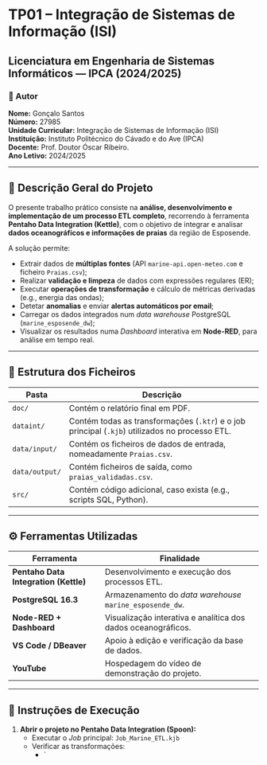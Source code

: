 # TP01 – Integração de Sistemas de Informação (ISI)
## Licenciatura em Engenharia de Sistemas Informáticos — IPCA (2024/2025)

### 👤 Autor
**Nome:** Gonçalo Santos  
**Número:** 27985  
**Unidade Curricular:** Integração de Sistemas de Informação (ISI)  
**Instituição:** Instituto Politécnico do Cávado e do Ave (IPCA)  
**Docente:** Prof. Doutor Óscar Ribeiro.  
**Ano Letivo:** 2024/2025  

---

## 📘 Descrição Geral do Projeto

O presente trabalho prático consiste na **análise, desenvolvimento e implementação de um processo ETL completo**, recorrendo à ferramenta **Pentaho Data Integration (Kettle)**, com o objetivo de integrar e analisar **dados oceanográficos e informações de praias** da região de Esposende.

A solução permite:
- Extrair dados de **múltiplas fontes** (API `marine-api.open-meteo.com` e ficheiro `Praias.csv`);
- Realizar **validação e limpeza** de dados com expressões regulares (ER);
- Executar **operações de transformação** e cálculo de métricas derivadas (e.g., energia das ondas);
- Detetar **anomalias** e enviar **alertas automáticos por email**;
- Carregar os dados integrados num *data warehouse* PostgreSQL (`marine_esposende_dw`);
- Visualizar os resultados numa *Dashboard* interativa em **Node-RED**, para análise em tempo real.

---

## 🧩 Estrutura dos Ficheiros

| Pasta | Descrição |
|--------|------------|
| `doc/` | Contém o relatório final em PDF. |
| `dataint/` | Contém todas as transformações (`.ktr`) e o job principal (`.kjb`) utilizados no processo ETL. |
| `data/input/` | Contém os ficheiros de dados de entrada, nomeadamente `Praias.csv`. |
| `data/output/` | Contém ficheiros de saída, como `praias_validadas.csv`. |
| `src/` | Contém código adicional, caso exista (e.g., scripts SQL, Python). |

---

## ⚙️ Ferramentas Utilizadas

| Ferramenta | Finalidade |
|-------------|-------------|
| **Pentaho Data Integration (Kettle)** | Desenvolvimento e execução dos processos ETL. |
| **PostgreSQL 16.3** | Armazenamento do *data warehouse* `marine_esposende_dw`. |
| **Node-RED + Dashboard** | Visualização interativa e analítica dos dados oceanográficos. |
| **VS Code / DBeaver** | Apoio à edição e verificação da base de dados. |
| **YouTube** | Hospedagem do vídeo de demonstração do projeto. |

---

## 🚀 Instruções de Execução

1. **Abrir o projeto no Pentaho Data Integration (Spoon):**
   - Executar o *Job* principal: `Job_Marine_ETL.kjb`
   - Verificar as transformações:
     - `
